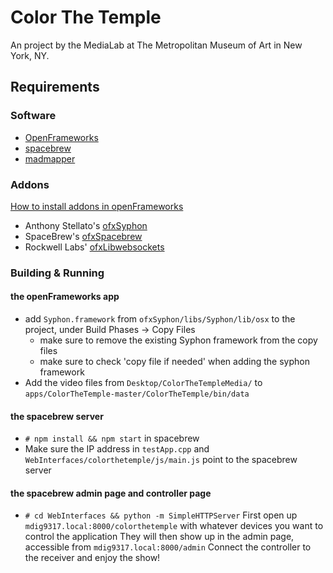 Color The Temple
================

An project by the MediaLab at The Metropolitan Museum of Art in New York, NY.

## Requirements

### Software
* [OpenFrameworks](http://openframeworks.cc)
* [spacebrew](http://spacebrew.cc)
* [madmapper](http://www.madmapper.com)

### Addons
[How to install addons in openFrameworks](http://ofxaddons.com/howto/)

* Anthony Stellato's [ofxSyphon](https://github.com/astellato/ofxSyphon)
* SpaceBrew's [ofxSpacebrew](https://github.com/Spacebrew/ofxSpacebrew)
* Rockwell Labs' [ofxLibwebsockets](https://github.com/labatrockwell/ofxLibwebsockets)

### Building & Running

#### the openFrameworks app
* add `Syphon.framework` from `ofxSyphon/libs/Syphon/lib/osx` to the project, under Build Phases -> Copy Files
  * make sure to remove the existing Syphon framework from the copy files
  * make sure to check 'copy file if needed' when adding the syphon framework
* Add the video files from `Desktop/ColorTheTempleMedia/` to `apps/ColorTheTemple-master/ColorTheTemple/bin/data`

#### the spacebrew server
* `# npm install && npm start` in spacebrew
* Make sure the IP address in `testApp.cpp` and `WebInterfaces/colorthetemple/js/main.js` point to the spacebrew server

#### the spacebrew admin page and controller page
* `# cd WebInterfaces && python -m SimpleHTTPServer`
First open up `mdig9317.local:8000/colorthetemple` with whatever devices you want to control the application
They will then show up in the admin page, accessible from `mdig9317.local:8000/admin`
Connect the controller to the receiver and enjoy the show!
